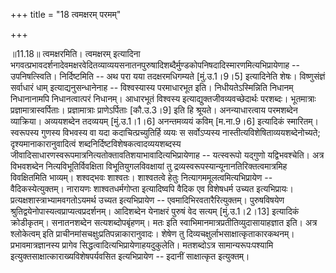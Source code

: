 +++
title = "18 त्वमक्षरम् परमम्"

+++
  
  
॥11.18॥ त्वमक्षरमिति। त्वमक्षरम् इत्यादिना
भगवत्प्रभावदर्शनादेवमक्षरवेदितव्याव्ययसनातनपुरुषादिशब्दैर्मुण्डकोपनिषदादिस्मारणमित्यभिप्रायेणाह
-- उपनिषत्स्विति। निर्दिष्टमिति -- अथ परा यया तदक्षरमधिगम्यते
\[मुं.उ.1।9।5\] इत्यादिनेति शेषः। विष्णुसंज्ञं सर्वाधारं धाम्
इत्याद्यनुसन्धानेनाह -- विश्वस्यास्य परमाधारभूत इति। निधीयतेऽस्मिन्निति
निधानम् निधानानामपि निधानत्वात्परं निधानम्। आधारभूतं विश्वस्य
इत्याद्युक्तजीवव्यवच्छेदार्थः परशब्दः। भूतमात्राः
प्रज्ञामात्रास्वर्पिताः। प्रज्ञामात्राः प्राणेऽर्पिताः \[कौ.उ.3।9\] इति
हि श्रूयते। अनन्याधारत्वाय परमशब्देन व्याक्रिया। अव्ययशब्देन तदव्ययम्
\[मुं.उ.1।1।6\] अनन्तमव्ययं कविम् \[म.ना.9।6\] इत्यादिकं स्मारितम्।
स्वरूपस्य गुणस्य विभवस्य वा यदा कदाचित्प्रच्युतिर्हि व्ययः स
सर्वोऽप्यस्य नास्तीत्यविशेषिताव्ययशब्देनोच्यते; दृश्यमानाकारानुवादित्वं
शब्दनिर्दिष्टविशेषकत्वादव्ययशब्दस्य
जीवादिसाधारणस्वरूपमात्रनित्यतोक्तावतिशयाभावादित्यभिप्रायेणाह --
यत्स्वरूपो यद्गुणो यद्विभवश्चेति। अत्र विभवशब्देन नित्यविभूतिर्विवक्षिता
विभूतियुगलविवक्षायां तु द्रव्यस्वरूपस्यान्यूनानतिरिक्तत्वमात्रमिह
विवक्षितमिति भाव्यम्। शश्वद्भवः शाश्वतः। शाश्वतत्वे हेतुः
नित्यागममूलत्वमित्यभिप्रायेण -- वैदिकस्येत्युक्तम्। नारायणः
शाश्वतधर्मगोप्ता इत्यादिष्वपि वैदिक एव विशेषधर्म उच्यत इत्यभिप्रायः।
प्रत्यक्षशास्त्राभ्यामवगतोऽयमर्थ उच्यत इत्यभिप्रायेण --
एवमादिभिरवतारैरित्युक्तम्। पुरुषविषयेण
श्रुतिद्वयेनोपास्यत्वप्राप्यत्वप्रदर्शनम्। आदिशब्देन येनाक्षरं पुरुषं
वेद सत्यम् \[मुं.उ.1।2।13\] इत्यादिकं क्रोडीकृतम्। सनातनशब्देन
सत्यशब्दोपबृंहणम्। मतः इति स्वाभिमानमात्रप्रतीतिव्युदासायाहज्ञात इति।
अत्र श्लोकेत्वम् इति प्राचीनमांसचक्षुःप्रतिपन्नाकारानुवादः। शेषेण तु
दिव्यचक्षुर्लाभसाक्षात्कृताकारकथनम्। प्रभावमात्रज्ञानस्य प्रागेव
सिद्धत्वादित्यभिप्रायेणाहयदुकुलेति। मतशब्दोऽत्र सामान्यरूपःपश्यामि
इत्युक्तसाक्षात्काराख्यविशेषपर्यवसित इत्यभिप्रायेण -- इदानीं साक्षात्कृत
इत्युक्तम्।  
  
